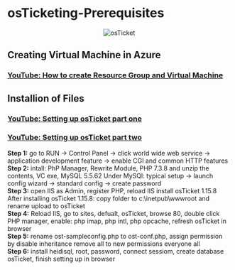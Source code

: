 # osTicketing-Prerequisites
  <p align="center">
    <img src="https://i.imgur.com/Clzj7Xs.png" alt=osTicket logo"/>
    <h2> Creating Virtual Machine in Azure </h2>
    
  ### [YouTube: How to create Resource Group and Virtual Machine](https://www.youtube.com/watch?v=9o-BJx0hMEY&t=3s)
    
<h2>Installion of Files </h2>
 
  ### [YouTube: Setting up osTicket part one](https://www.youtube.com/watch?v=tuD_EZjzmFQ)<br>
  
  ### [YouTube: Setting up osTicket part two](https://www.youtube.com/watch?v=WB611i7A0YE)<br>
    

<b>Step 1:</b> go to RUN -> Control Panel -> click world wide web service -> application development feature -> enable CGI and common HTTP features <br>
<b>Step 2:</b> intall: PhP Manager, Rewrite Module, PHP 7.3.8 and unzip the contents, VC exe, MySQL 5.5.62
Under MySQl: typical setup -> launch config wizard -> standard config -> create password <br>
<b>Step 3:</b>  open IIS as Admin, register PHP, reload IIS install osTicket 1.15.8 <br>
After installing osTicket 1.15.8: copy folder to c:\inetpub\wwwroot and rename upload to osTicket <br>
<b>Step 4:</b>  Reload IIS, go to sites, defualt, osTicket, browse 80, double click PHP manager, enable: php imap, php intl, php opcache, refresh osTicket in browser <br>
<b>Step 5:</b>  rename ost-sampleconfig.php to ost-conf.php, assign permission by disable inheritance remove all to new permissions everyone all <br>
<b>Step 6:</b> install heidisql, root, password, connect sessiom, create database osTicket, finish setting up in browser
